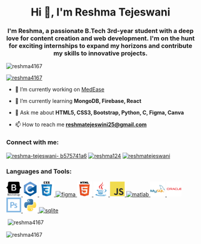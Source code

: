 <h1 align="center">Hi 👋, I'm Reshma Tejeswani</h1>
<h3 align="center">I'm Reshma, a passionate B.Tech 3rd-year student with a deep love for content creation and web development. I'm on the hunt for exciting internships to expand my horizons and contribute my skills to innovative projects.</h3>

<p align="left"> <img src="https://komarev.com/ghpvc/?username=reshma4167&label=Profile%20views&color=0e75b6&style=flat" alt="reshma4167" /> </p>

<p align="left"> <a href="https://github.com/ryo-ma/github-profile-trophy"><img src="https://github-profile-trophy.vercel.app/?username=reshma4167" alt="reshma4167" /></a> </p>

- 🔭 I’m currently working on [MedEase](https://github.com/eccentrics7/MedEase-The-online-Telemedicine-Solution)

- 🌱 I’m currently learning **MongoDB, Firebase, React**

- 💬 Ask me about **HTML5, CSS3, Bootstrap, Python, C, Figma, Canva**

- 📫 How to reach me **reshmatejeswini25@gmail.com**

<h3 align="left">Connect with me:</h3>
<p align="left">
<a href="https://linkedin.com/in/reshma-tejeswani- b575741a6" target="blank"><img align="center" src="https://raw.githubusercontent.com/rahuldkjain/github-profile-readme-generator/master/src/images/icons/Social/linked-in-alt.svg" alt="reshma-tejeswani- b575741a6" height="30" width="40" /></a>
<a href="https://www.codechef.com/users/reshma124" target="blank"><img align="center" src="https://cdn.jsdelivr.net/npm/simple-icons@3.1.0/icons/codechef.svg" alt="reshma124" height="30" width="40" /></a>
<a href="https://auth.geeksforgeeks.org/user/reshmatejeswani" target="blank"><img align="center" src="https://raw.githubusercontent.com/rahuldkjain/github-profile-readme-generator/master/src/images/icons/Social/geeks-for-geeks.svg" alt="reshmatejeswani" height="30" width="40" /></a>
</p>

<h3 align="left">Languages and Tools:</h3>
<p align="left"> <a href="https://getbootstrap.com" target="_blank" rel="noreferrer"> <img src="https://raw.githubusercontent.com/devicons/devicon/master/icons/bootstrap/bootstrap-plain-wordmark.svg" alt="bootstrap" width="40" height="40"/> </a> <a href="https://www.cprogramming.com/" target="_blank" rel="noreferrer"> <img src="https://raw.githubusercontent.com/devicons/devicon/master/icons/c/c-original.svg" alt="c" width="40" height="40"/> </a> <a href="https://www.w3schools.com/css/" target="_blank" rel="noreferrer"> <img src="https://raw.githubusercontent.com/devicons/devicon/master/icons/css3/css3-original-wordmark.svg" alt="css3" width="40" height="40"/> </a> <a href="https://www.figma.com/" target="_blank" rel="noreferrer"> <img src="https://www.vectorlogo.zone/logos/figma/figma-icon.svg" alt="figma" width="40" height="40"/> </a> <a href="https://www.w3.org/html/" target="_blank" rel="noreferrer"> <img src="https://raw.githubusercontent.com/devicons/devicon/master/icons/html5/html5-original-wordmark.svg" alt="html5" width="40" height="40"/> </a> <a href="https://www.java.com" target="_blank" rel="noreferrer"> <img src="https://raw.githubusercontent.com/devicons/devicon/master/icons/java/java-original.svg" alt="java" width="40" height="40"/> </a> <a href="https://developer.mozilla.org/en-US/docs/Web/JavaScript" target="_blank" rel="noreferrer"> <img src="https://raw.githubusercontent.com/devicons/devicon/master/icons/javascript/javascript-original.svg" alt="javascript" width="40" height="40"/> </a> <a href="https://www.mathworks.com/" target="_blank" rel="noreferrer"> <img src="https://upload.wikimedia.org/wikipedia/commons/2/21/Matlab_Logo.png" alt="matlab" width="40" height="40"/> </a> <a href="https://www.mysql.com/" target="_blank" rel="noreferrer"> <img src="https://raw.githubusercontent.com/devicons/devicon/master/icons/mysql/mysql-original-wordmark.svg" alt="mysql" width="40" height="40"/> </a> <a href="https://www.oracle.com/" target="_blank" rel="noreferrer"> <img src="https://raw.githubusercontent.com/devicons/devicon/master/icons/oracle/oracle-original.svg" alt="oracle" width="40" height="40"/> </a> <a href="https://www.photoshop.com/en" target="_blank" rel="noreferrer"> <img src="https://raw.githubusercontent.com/devicons/devicon/master/icons/photoshop/photoshop-line.svg" alt="photoshop" width="40" height="40"/> </a> <a href="https://www.python.org" target="_blank" rel="noreferrer"> <img src="https://raw.githubusercontent.com/devicons/devicon/master/icons/python/python-original.svg" alt="python" width="40" height="40"/> </a> <a href="https://www.sqlite.org/" target="_blank" rel="noreferrer"> <img src="https://www.vectorlogo.zone/logos/sqlite/sqlite-icon.svg" alt="sqlite" width="40" height="40"/> </a> </p>

<p>&nbsp;<img align="center" src="https://github-readme-stats.vercel.app/api?username=reshma4167&show_icons=true&locale=en" alt="reshma4167" /></p>

<p><img align="center" src="https://github-readme-streak-stats.herokuapp.com/?user=reshma4167&" alt="reshma4167" /></p>
